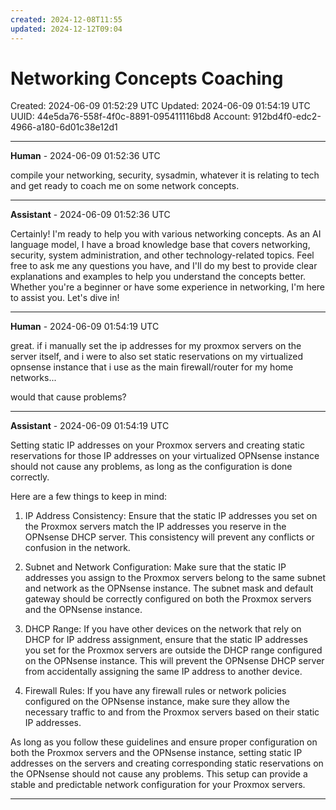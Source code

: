 ```yaml
---
created: 2024-12-08T11:55
updated: 2024-12-12T09:04
---
```

# Networking Concepts Coaching

Created: 2024-06-09 01:52:29 UTC
Updated: 2024-06-09 01:54:19 UTC
UUID: 44e5da76-558f-4f0c-8891-095411116bd8
Account: 912bd4f0-edc2-4966-a180-6d01c38e12d1

---

**Human** - 2024-06-09 01:52:36 UTC

compile your networking, security, sysadmin, whatever it is relating to tech and get ready to coach me on some network concepts.

---

**Assistant** - 2024-06-09 01:52:36 UTC

 Certainly! I'm ready to help you with various networking concepts. As an AI language model, I have a broad knowledge base that covers networking, security, system administration, and other technology-related topics. Feel free to ask me any questions you have, and I'll do my best to provide clear explanations and examples to help you understand the concepts better. Whether you're a beginner or have some experience in networking, I'm here to assist you. Let's dive in!

---

**Human** - 2024-06-09 01:54:19 UTC

great. if i manually set the ip addresses for my proxmox servers on the server itself, and i were to also set static reservations on my virtualized opnsense instance that i use as the main firewall/router for my home networks... 

would that cause problems?

---

**Assistant** - 2024-06-09 01:54:19 UTC

 Setting static IP addresses on your Proxmox servers and creating static reservations for those IP addresses on your virtualized OPNsense instance should not cause any problems, as long as the configuration is done correctly.

Here are a few things to keep in mind:

1. IP Address Consistency: Ensure that the static IP addresses you set on the Proxmox servers match the IP addresses you reserve in the OPNsense DHCP server. This consistency will prevent any conflicts or confusion in the network.

2. Subnet and Network Configuration: Make sure that the static IP addresses you assign to the Proxmox servers belong to the same subnet and network as the OPNsense instance. The subnet mask and default gateway should be correctly configured on both the Proxmox servers and the OPNsense instance.

3. DHCP Range: If you have other devices on the network that rely on DHCP for IP address assignment, ensure that the static IP addresses you set for the Proxmox servers are outside the DHCP range configured on the OPNsense instance. This will prevent the OPNsense DHCP server from accidentally assigning the same IP address to another device.

4. Firewall Rules: If you have any firewall rules or network policies configured on the OPNsense instance, make sure they allow the necessary traffic to and from the Proxmox servers based on their static IP addresses.

As long as you follow these guidelines and ensure proper configuration on both the Proxmox servers and the OPNsense instance, setting static IP addresses on the servers and creating corresponding static reservations on the OPNsense should not cause any problems. This setup can provide a stable and predictable network configuration for your Proxmox servers.

---

